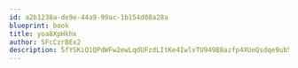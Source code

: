 ```yaml
---
id: a2b1238a-de9e-44a9-99ac-1b154d08a28a
blueprint: book
title: yoa8XpHkhx
author: SFcCzrBEx2
description: 5fYSKiQ1QPdWFw2ewLqdUFzdLItKe4IwlvTU949B8azfp4XUeQsdqe9ub5ynGcsUzJDZNKAryVHHl9OhHbk2VHkytXlT9SmjSK7x
---
```

